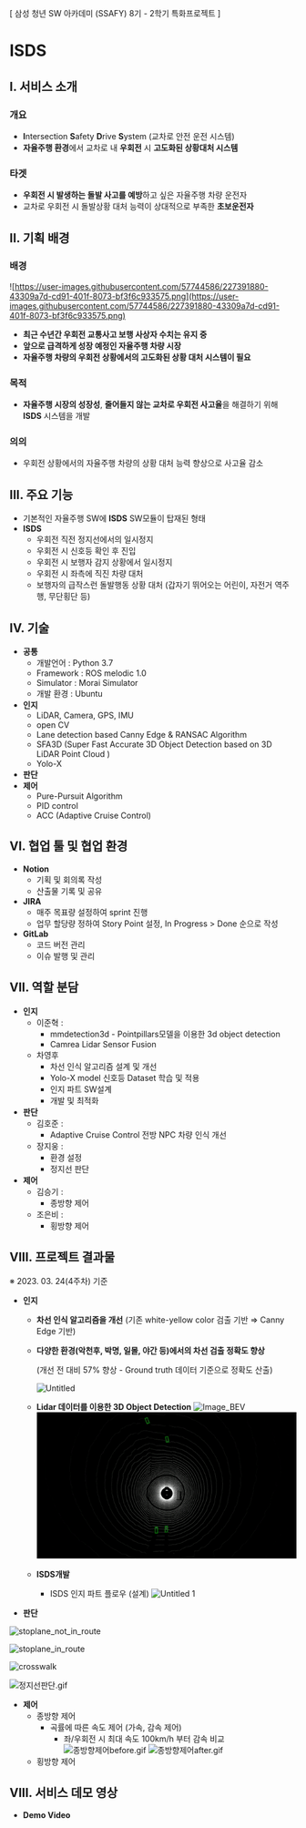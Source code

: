 [ 삼성 청년 SW 아카데미 (SSAFY) 8기 - 2학기 특화프로젝트 ]

# ISDS

## I. 서비스 소개

### 개요

- **I**ntersection **S**afety **D**rive **S**ystem
  (교차로 안전 운전 시스템)
- **자율주행 환경**에서 교차로 내 **우회전** 시 **고도화된 상황대처 시스템**

### 타겟

- **우회전 시 발생하는 돌발 사고를 예방**하고 싶은 자율주행 차량 운전자
- 교차로 우회전 시 돌발상황 대처 능력이 상대적으로 부족한 **초보운전자**

## II. 기획 배경

### 배경

![https://user-images.githubusercontent.com/57744586/227391880-43309a7d-cd91-401f-8073-bf3f6c933575.png](https://user-images.githubusercontent.com/57744586/227391880-43309a7d-cd91-401f-8073-bf3f6c933575.png)

- **최근 수년간 우회전 교통사고 보행 사상자 수치는 유지 중**
- **앞으로 급격하게 성장 예정인 자율주행 차량 시장**
- **자율주행 차량의 우회전 상황에서의 고도화된 상황 대처 시스템이 필요**

### 목적

- **자율주행 시장의 성장성**, **줄어들지 않는 교차로 우회전 사고율**을 해결하기 위해 **ISDS** 시스템을 개발

### 의의

- 우회전 상황에서의 자율주행 차량의 상황 대처 능력 향상으로 사고율 감소

## III. 주요 기능

- 기본적인 자율주행 SW에 **ISDS** SW모듈이 탑재된 형태
- **ISDS**
  - 우회전 직전 정지선에서의 일시정지
  - 우회전 시 신호등 확인 후 진입
  - 우회전 시 보행자 감지 상황에서 일시정지
  - 우회전 시 좌측에 직진 차량 대처
  - 보행자의 급작스런 돌발행동 상황 대처 (갑자기 뛰어오는 어린이, 자전거 역주행, 무단횡단 등)

## IV. 기술

- **공통**
  - 개발언어 : Python 3.7
  - Framework : ROS melodic 1.0
  - Simulator : Morai Simulator
  - 개발 환경 : Ubuntu
- **인지**
  - LiDAR, Camera, GPS, IMU
  - open CV
  - Lane detection based Canny Edge & RANSAC Algorithm
  - SFA3D (Super Fast Accurate 3D Object Detection based on 3D LiDAR Point Cloud )
  - Yolo-X
- **판단**
- **제어**
  - Pure-Pursuit Algorithm
  - PID control
  - ACC (Adaptive Cruise Control)

## VI. 협업 툴 및 협업 환경

- **Notion**
  - 기획 및 회의록 작성
  - 산출물 기록 및 공유
- **JIRA**
  - 매주 목표량 설정하여 sprint 진행
  - 업무 할당량 정하여 Story Point 설정, In Progress > Done 순으로 작성
- **GitLab**
  - 코드 버전 관리
  - 이슈 발행 및 관리

## VII. 역할 분담

- **인지**
  - 이준혁 :
    - mmdetection3d - Pointpillars모델을 이용한 3d object detection
    - Camrea Lidar Sensor Fusion
  - 차영후
    - 차선 인식 알고리즘 설계 및 개선
    - Yolo-X model 신호등 Dataset 학습 및 적용
    - 인지 파트 SW설계
    - 개발 및 최적화
- **판단**
  - 김호준 :
    - Adaptive Cruise Control 전방 NPC 차량 인식 개선
  - 장지웅 :
    - 환경 설정
    - 정지선 판단
- **제어**
  - 김승기 :
    - 종방향 제어
  - 조은비 :
    - 횡방향 제어

## VIII. 프로젝트 결과물

※ 2023. 03. 24(4주차) 기준

- **인지**

  - **차선 인식 알고리즘을 개선**
    (기존 white-yellow color 검출 기반 ⇒ Canny Edge 기반)
  - **다양한 환경(악천후, 박명, 일몰, 야간 등)에서의 차선 검출 정확도 향상**

    (개선 전 대비 57% 향상 - Ground truth 데이터 기준으로 정확도 산출)

    ![Untitled](https://user-images.githubusercontent.com/57744586/227422714-305ae9b9-bfec-4785-acae-e0fc62f344bd.png)

  - **Lidar 데이터를 이용한 3D Object Detection**
    ![Image_BEV](./readme/BEV_Image.gif)
    ![Image_Lidar](./readme/BEV_Lidar.gif)
  - **ISDS개발**
    - ISDS 인지 파트 플로우 (설계)
      ![Untitled 1](https://user-images.githubusercontent.com/57744586/227422751-13751cf4-4ded-4c5e-ba56-af9ed3c67db4.png)

- **판단**

![stoplane_not_in_route](https://user-images.githubusercontent.com/57744586/227422888-a81cf6ba-c0e2-4668-9c44-710ffed1e685.png)

![stoplane_in_route](https://user-images.githubusercontent.com/57744586/227422916-a4e65b4d-c9b5-47c4-bda3-61d9e5098ced.png)

![crosswalk](https://user-images.githubusercontent.com/57744586/227422936-8fe29cbd-37bd-49f4-8a87-2bf87c4dc14f.png)

![정지선판단.gif](./readme/정지선판단.gif)

- **제어**
  - 종방향 제어
    - 곡률에 따른 속도 제어 (가속, 감속 제어)
      - 좌/우회전 시 최대 속도 100km/h 부터 감속 비교
        ![종방향제어before.gif](./readme/종방향제어before.gif)
        ![종방향제어after.gif](./readme/종방향제어after.gif)
  - 횡방향 제어

## VIII. 서비스 데모 영상

- **Demo Video**
